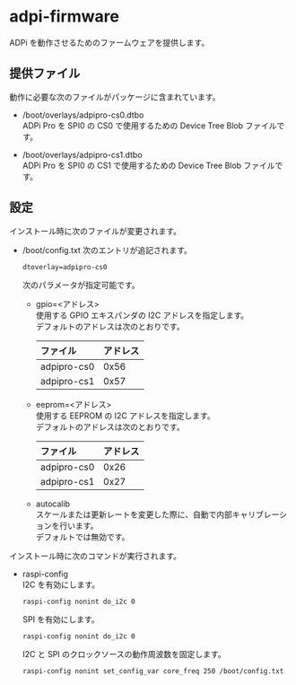 adpi-firmware
=============

ADPi を動作させるためのファームウェアを提供します。

## 提供ファイル
動作に必要な次のファイルがパッケージに含まれています。

* /boot/overlays/adpipro-cs0.dtbo  
  ADPi Pro を SPI0 の CS0 で使用するための Device Tree Blob ファイルです。

* /boot/overlays/adpipro-cs1.dtbo  
  ADPi Pro を SPI0 の CS1 で使用するための Device Tree Blob ファイルです。

## 設定
インストール時に次のファイルが変更されます。

* /boot/config.txt
  次のエントリが追記されます。
  ```
  dtoverlay=adpipro-cs0
  ```

  次のパラメータが指定可能です。

  + gpio=\<アドレス\>  
    使用する GPIO エキスパンダの I2C アドレスを指定します。  
    デフォルトのアドレスは次のとおりです。

    | ファイル | アドレス |
    |:---------|:---------|
    | adpipro-cs0 | 0x56 |
    | adpipro-cs1 | 0x57 |

  + eeprom=\<アドレス\>  
    使用する EEPROM の I2C アドレスを指定します。  
    デフォルトのアドレスは次のとおりです。

    | ファイル | アドレス |
    |:--------|:---------|
    | adpipro-cs0 | 0x26 |
    | adpipro-cs1 | 0x27 |

  + autocalib  
    スケールまたは更新レートを変更した際に、自動で内部キャリブレーションを行います。  
    デフォルトでは無効です。

インストール時に次のコマンドが実行されます。

* raspi-config  
  I2C を有効にします。  
  ```
  raspi-config nonint do_i2c 0
  ```
  SPI を有効にします。  
  ```
  raspi-config nonint do_i2c 0
  ```
  I2C と SPI のクロックソースの動作周波数を固定します。  
  ```
  raspi-config nonint set_config_var core_freq 250 /boot/config.txt
  ```
